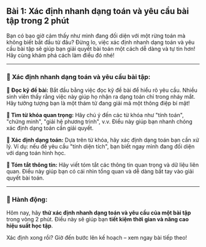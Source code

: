 ## Bài 1: Xác định nhanh dạng toán và yêu cầu bài tập trong 2 phút

Bạn có bao giờ cảm thấy như mình đang đối diện với một rừng toán mà không biết bắt đầu từ đâu? Đừng lo, việc xác định nhanh dạng toán và yêu cầu bài tập sẽ giúp bạn giải quyết bài toán một cách dễ dàng và tự tin hơn! Hãy cùng khám phá cách làm điều đó nhé!

---

### 📌 Xác định nhanh dạng toán và yêu cầu bài tập:

**🔹 Đọc kỹ đề bài:**
Bắt đầu bằng việc đọc kỹ đề bài để hiểu rõ yêu cầu. Nhiều sinh viên thấy rằng việc này giúp họ nhận ra dạng toán chỉ trong nháy mắt. Hãy tưởng tượng bạn là một thám tử đang giải mã một thông điệp bí mật!

**🔹 Tìm từ khóa quan trọng:**
Hãy chú ý đến các từ khóa như "tính toán", "chứng minh", "giải hệ phương trình", v.v. Điều này giúp bạn nhanh chóng xác định dạng toán cần giải quyết.

**🔹 Xác định dạng toán:**
Dựa trên từ khóa, hãy xác định dạng toán bạn cần xử lý. Ví dụ: nếu đề yêu cầu "tính diện tích", bạn biết ngay mình đang đối diện với dạng toán hình học.

**🔹 Tóm tắt thông tin:**
Hãy viết tóm tắt các thông tin quan trọng và dữ liệu liên quan. Điều này giúp bạn có cái nhìn tổng quan và dễ dàng bắt tay vào giải quyết bài toán.

---

### 🚀 Hành động:

Hôm nay, hãy **thử xác định nhanh dạng toán và yêu cầu của một bài tập** trong vòng 2 phút. Điều này sẽ giúp bạn **tiết kiệm thời gian và nâng cao hiệu suất học tập**.

Xác định xong rồi? Giờ đến bước lên kế hoạch – xem ngay bài tiếp theo!
